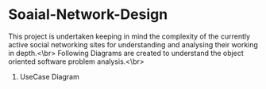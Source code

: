 # Soaial-Network-Design
This project is undertaken keeping in mind the complexity of the currently active social networking sites for understanding and analysing their working in depth.<\br>
Following Diagrams are created to understand the object oriented software problem analysis.<\br>
1) UseCase Diagram
